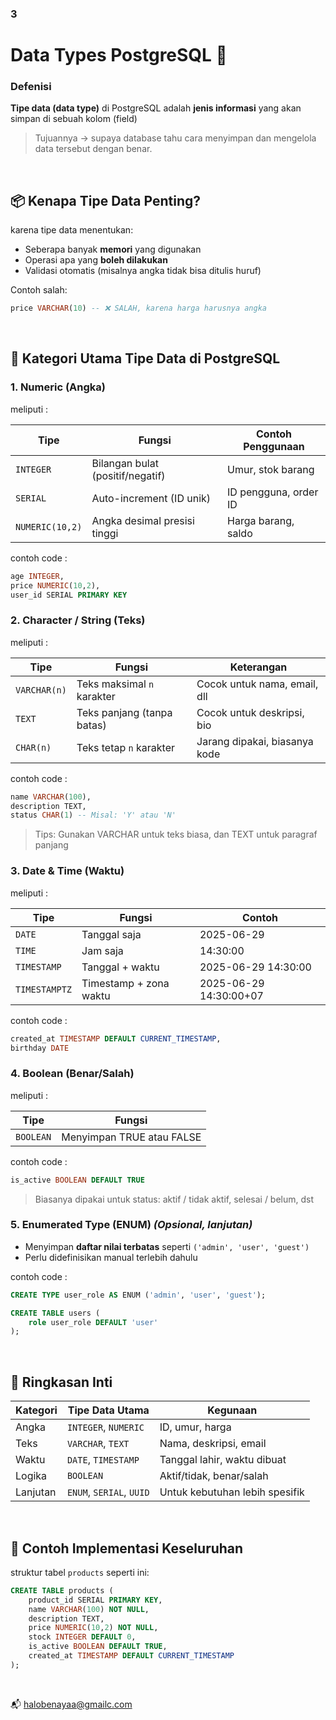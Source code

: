 ### 3
# **Data Types PostgreSQL** 💽


### Defenisi
**Tipe data (data type)** di PostgreSQL adalah **jenis informasi** yang akan simpan di sebuah kolom (field)

> Tujuannya → supaya database tahu cara menyimpan dan mengelola data tersebut dengan benar.
> 


<br/>

## 📦 Kenapa Tipe Data Penting?

karena tipe data menentukan:

- Seberapa banyak **memori** yang digunakan
- Operasi apa yang **boleh dilakukan**
- Validasi otomatis (misalnya angka tidak bisa ditulis huruf)

Contoh salah:

```sql
price VARCHAR(10) -- ❌ SALAH, karena harga harusnya angka

```

<br/>

## 🧩 Kategori Utama Tipe Data di PostgreSQL

### 1. **Numeric (Angka)**

meliputi :

| Tipe | Fungsi | Contoh Penggunaan |
| --- | --- | --- |
| `INTEGER` | Bilangan bulat (positif/negatif) | Umur, stok barang |
| `SERIAL` | Auto-increment (ID unik) | ID pengguna, order ID |
| `NUMERIC(10,2)` | Angka desimal presisi tinggi | Harga barang, saldo |

contoh code :

```sql
age INTEGER,
price NUMERIC(10,2),
user_id SERIAL PRIMARY KEY
```

### 2. **Character / String (Teks)**

meliputi : 

| Tipe | Fungsi | Keterangan |
| --- | --- | --- |
| `VARCHAR(n)` | Teks maksimal `n` karakter | Cocok untuk nama, email, dll |
| `TEXT` | Teks panjang (tanpa batas) | Cocok untuk deskripsi, bio |
| `CHAR(n)` | Teks tetap `n` karakter | Jarang dipakai, biasanya kode |

contoh code :

```sql
name VARCHAR(100),
description TEXT,
status CHAR(1) -- Misal: 'Y' atau 'N'

```

> Tips: Gunakan VARCHAR untuk teks biasa, dan TEXT untuk paragraf panjang
> 

### 3. **Date & Time (Waktu)**

meliputi : 

| Tipe | Fungsi | Contoh |
| --- | --- | --- |
| `DATE` | Tanggal saja | 2025-06-29 |
| `TIME` | Jam saja | 14:30:00 |
| `TIMESTAMP` | Tanggal + waktu | 2025-06-29 14:30:00 |
| `TIMESTAMPTZ` | Timestamp + zona waktu | 2025-06-29 14:30:00+07 |

contoh code :

```sql
created_at TIMESTAMP DEFAULT CURRENT_TIMESTAMP,
birthday DATE

```

### 4. **Boolean (Benar/Salah)**

meliputi : 

| Tipe | Fungsi |
| --- | --- |
| `BOOLEAN` | Menyimpan TRUE atau FALSE |

contoh code :

```sql
is_active BOOLEAN DEFAULT TRUE

```

> Biasanya dipakai untuk status: aktif / tidak aktif, selesai / belum, dst
> 

### 5. **Enumerated Type (ENUM)** *(Opsional, lanjutan)*

- Menyimpan **daftar nilai terbatas** seperti `('admin', 'user', 'guest')`
- Perlu didefinisikan manual terlebih dahulu

contoh code : 

```sql
CREATE TYPE user_role AS ENUM ('admin', 'user', 'guest');

CREATE TABLE users (
    role user_role DEFAULT 'user'
);
```

<br/>

## 🧠 Ringkasan Inti

| Kategori | Tipe Data Utama | Kegunaan |
| --- | --- | --- |
| Angka | `INTEGER`, `NUMERIC` | ID, umur, harga |
| Teks | `VARCHAR`, `TEXT` | Nama, deskripsi, email |
| Waktu | `DATE`, `TIMESTAMP` | Tanggal lahir, waktu dibuat |
| Logika | `BOOLEAN` | Aktif/tidak, benar/salah |
| Lanjutan | `ENUM`, `SERIAL`, `UUID` | Untuk kebutuhan lebih spesifik |


<br/>

## 🧪 Contoh Implementasi Keseluruhan

struktur tabel `products` seperti ini:

```sql
CREATE TABLE products (
    product_id SERIAL PRIMARY KEY,
    name VARCHAR(100) NOT NULL,
    description TEXT,
    price NUMERIC(10,2) NOT NULL,
    stock INTEGER DEFAULT 0,
    is_active BOOLEAN DEFAULT TRUE,
    created_at TIMESTAMP DEFAULT CURRENT_TIMESTAMP
);

```

<br/>

📬 halobenayaa@gmailc.com
